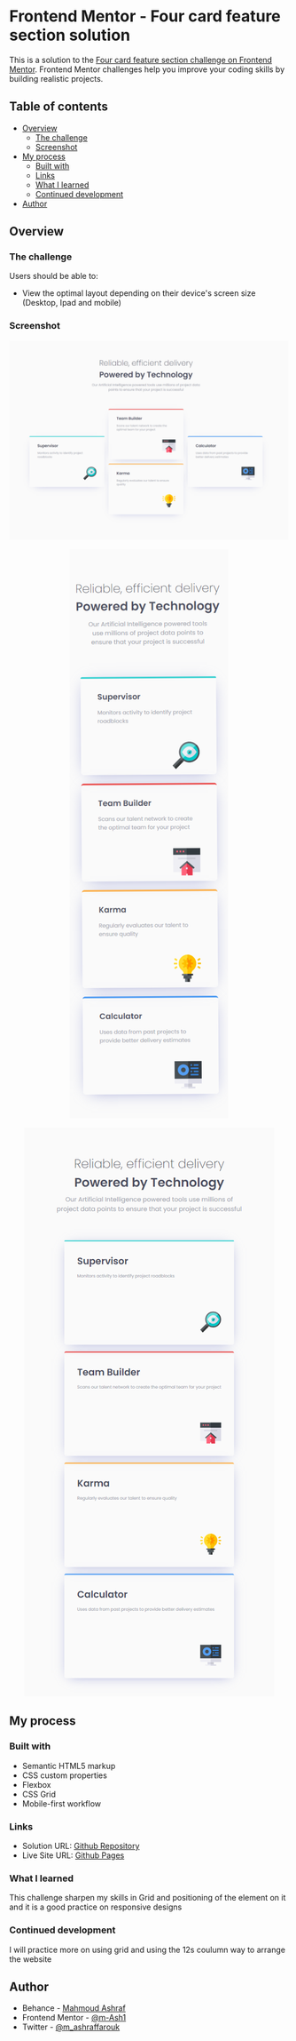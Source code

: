 # Frontend Mentor - Four card feature section solution

This is a solution to the [Four card feature section challenge on Frontend Mentor](https://www.frontendmentor.io/challenges/four-card-feature-section-weK1eFYK). Frontend Mentor challenges help you improve your coding skills by building realistic projects. 

## Table of contents

- [Overview](#overview)
  - [The challenge](#the-challenge)
  - [Screenshot](#screenshot)
- [My process](#my-process)
  - [Built with](#built-with)
  - [Links](#Links)
  - [What I learned](#what-i-learned)
  - [Continued development](#continued-development)
- [Author](#author)


## Overview

### The challenge

Users should be able to:

- View the optimal layout depending on their device's screen size (Desktop, Ipad and mobile)

### Screenshot

![desktop view](./screenshots/project-5.PNG)
<p align="center">
  <img src="./screenshots/project-5-mobile.png">
</p>
<p align="center">
  <img src="./screenshots/project-5-IPAD.png">
</p>

## My process

### Built with

- Semantic HTML5 markup
- CSS custom properties
- Flexbox
- CSS Grid
- Mobile-first workflow

### Links

- Solution URL: [Github Repository](https://github.com/m-Ash1/four-card-feature-section)
- Live Site URL: [Github Pages](https://m-ash1.github.io/four-card-feature-section/)

### What I learned

This challenge sharpen my skills in Grid and positioning of the element on it and it is a good practice on responsive designs

### Continued development

I will practice more on using grid and using the 12s coulumn way to arrange the website

## Author

- Behance - [Mahmoud Ashraf](https://www.behance.net/m_ashraffarouk/)
- Frontend Mentor - [@m-Ash1](https://www.frontendmentor.io/profile/m-Ash1)
- Twitter - [@m_ashraffarouk](https://www.twitter.com/m_ashraffarouk)
